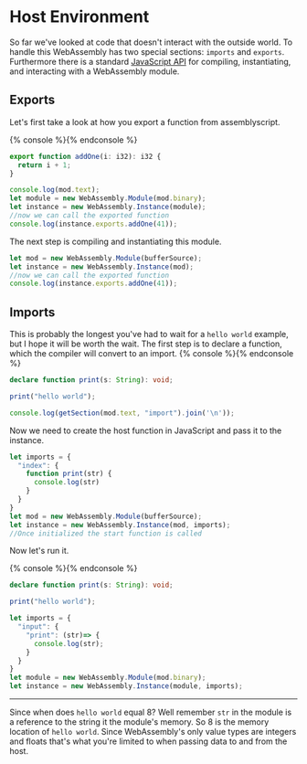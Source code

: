 # Host Environment

So far we've looked at code that doesn't interact with the outside world.  To handle this WebAssembly has two special sections: `imports` and `exports`.  Furthermore there is a standard [JavaScript API](https://developer.mozilla.org/en-US/docs/Web/JavaScript/Reference/Global_objects/WebAssembly) for compiling, instantiating, and interacting with a WebAssembly module.

## Exports

Let's first take a look at how you export a function from assemblyscript.

{% console %}{% endconsole %}
```ts
export function addOne(i: i32): i32 {
  return i + 1;
}
```
```js
console.log(mod.text);
let module = new WebAssembly.Module(mod.binary);
let instance = new WebAssembly.Instance(module);
//now we can call the exported function
console.log(instance.exports.addOne(41));
```

The next step is compiling and instantiating this module.
```js
let mod = new WebAssembly.Module(bufferSource);
let instance = new WebAssembly.Instance(mod);
//now we can call the exported function
console.log(instance.exports.addOne(41));
```

## Imports

This is probably the longest you've had to wait for a `hello world` example, but I hope it will be worth the wait.  The first step is to declare a function, which the compiler will convert to an import.
{% console %}{% endconsole %}
```ts
declare function print(s: String): void;

print("hello world");
```
```js
console.log(getSection(mod.text, "import").join('\n'));
```

Now we need to create the host function in JavaScript and pass it to the instance.

```js
let imports = {
  "index": {
    function print(str) {
      console.log(str)
    }
  }
}
let mod = new WebAssembly.Module(bufferSource);
let instance = new WebAssembly.Instance(mod, imports);
//Once initialized the start function is called
```

Now let's run it.

{% console %}{% endconsole %}
```ts
declare function print(s: String): void;

print("hello world");
```
```js
let imports = {
  "input": {
    "print": (str)=> {
      console.log(str);
    }
  }
}
let module = new WebAssembly.Module(mod.binary);
let instance = new WebAssembly.Instance(module, imports);
```
----
Since when does `hello world` equal 8?  Well remember `str` in the module is a reference to the string it the module's memory.  So 8 is the memory location of `hello world`.  Since WebAssembly's only value types are integers and floats that's what you're limited to when passing data to and from the host.

